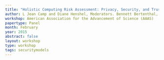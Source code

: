 ```yaml
---
title: "Holistic Computing Risk Assessment: Privacy, Security, and Trust"
author: L Jean Camp and Diane Henshel, Moderators. Bennett Bertenthal, Rick Wash, Cleotilde Gonzalez, L. Jean Camp, Nancy Leveson, and Karl Levitt, Panelists.
workshop: American Association for the Advancement of Science (AAAS)
papertype: Panel
month: February
year: 2015
abstract: false
layout: workshop
type: workshop
tags: securitymodels
---
```

